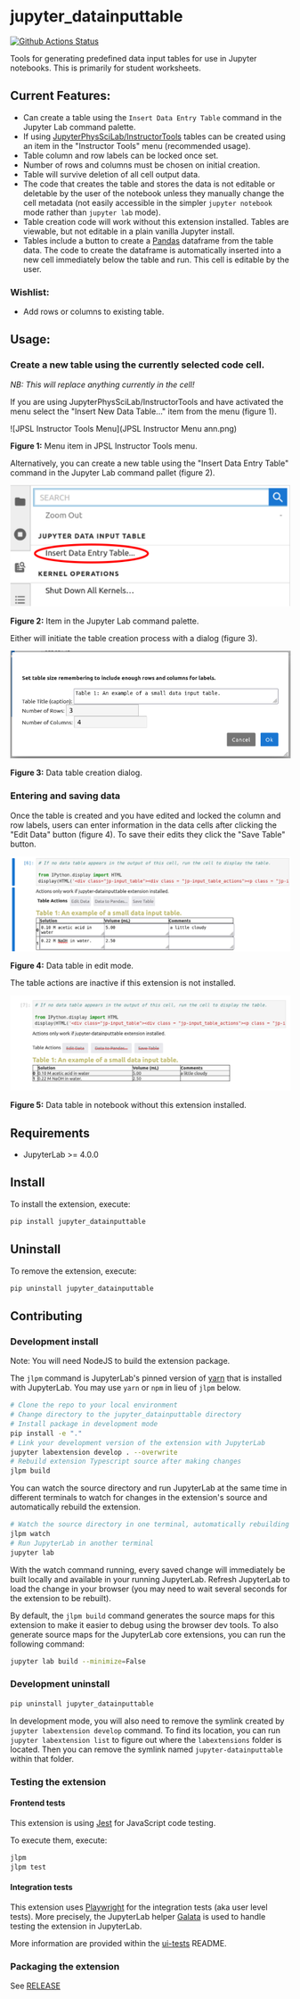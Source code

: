 # jupyter_datainputtable

[![Github Actions Status](https://github.com/JupyterPhysSciLab/jupyter-datainputtable/workflows/Build/badge.svg)](https://github.com/JupyterPhysSciLab/jupyter-datainputtable/actions/workflows/build.yml)

Tools for generating predefined data input tables for use in Jupyter notebooks.
This is primarily for student worksheets.

## Current Features:

* Can create a table using the `Insert Data Entry Table` command in the 
  Jupyter Lab command palette.
* If using [JupyterPhysSciLab/InstructorTools](https://github.com/JupyterPhysSciLab/jupyter-instructortools)
  tables can be created using an item in the "Instructor Tools" menu 
  (recommended usage).
* Table column and row labels can be locked once set.
* Number of rows and columns must be chosen on initial creation.
* Table will survive deletion of all cell output data.
* The code that creates the table and stores the data is not editable or 
  deletable by the user of the notebook unless they manually change the cell 
  metadata (not easily accessible in the simpler `jupyter notebook` mode rather 
  than `jupyter lab` mode).
* Table creation code will work without this extension installed. Tables are 
  viewable, but not editable in a plain vanilla Jupyter install.
* Tables include a button to create a [Pandas](https://pandas.pydata.org/) 
  dataframe from the table data. The code to create the dataframe is 
  automatically inserted into a new cell immediately below the table and run.
  This cell is editable by the user.

### Wishlist:

* Add rows or columns to existing table.

## Usage:
### Create a new table using the currently selected code cell.
*NB: This will replace anything currently in the cell!*

If you are using JupyterPhysSciLab/InstructorTools and have activated the menu
select the "Insert New Data Table..." item from the menu (figure 1).

![JPSL Instructor Tools Menu](JPSL Instructor Menu ann.png)

**Figure 1:** Menu item in JPSL Instructor Tools menu.

Alternatively, you can create a new table using the "Insert Data Entry Table"
command in the Jupyter Lab command pallet (figure 2).

![Jupyter Command Pallet](Command_Palette_ann.png)

**Figure 2:** Item in the Jupyter Lab command palette.

Either will initiate the table creation process with a dialog (figure 3).

![Data table creation dialog](Data_table_creation_dialog.png)

**Figure 3:** Data table creation dialog.
### Entering and saving data
Once the table is created and you have edited and locked the column and row 
labels, users can enter information in the data cells after clicking the 
"Edit Data" button (figure 4). To save their edits they click the "Save 
Table" button.

![Data table in edit mode.](table_in_edit_mode.png)

**Figure 4:** Data table in edit mode.

The table actions are inactive if this extension is not installed.

![Table without extension installed](table_without_extension.png)

**Figure 5:** Data table in notebook without this extension installed.
## Requirements

- JupyterLab >= 4.0.0

## Install

To install the extension, execute:

```bash
pip install jupyter_datainputtable
```

## Uninstall

To remove the extension, execute:

```bash
pip uninstall jupyter_datainputtable
```

## Contributing

### Development install

Note: You will need NodeJS to build the extension package.

The `jlpm` command is JupyterLab's pinned version of
[yarn](https://yarnpkg.com/) that is installed with JupyterLab. You may use
`yarn` or `npm` in lieu of `jlpm` below.

```bash
# Clone the repo to your local environment
# Change directory to the jupyter_datainputtable directory
# Install package in development mode
pip install -e "."
# Link your development version of the extension with JupyterLab
jupyter labextension develop . --overwrite
# Rebuild extension Typescript source after making changes
jlpm build
```

You can watch the source directory and run JupyterLab at the same time in different terminals to watch for changes in the extension's source and automatically rebuild the extension.

```bash
# Watch the source directory in one terminal, automatically rebuilding when needed
jlpm watch
# Run JupyterLab in another terminal
jupyter lab
```

With the watch command running, every saved change will immediately be built locally and available in your running JupyterLab. Refresh JupyterLab to load the change in your browser (you may need to wait several seconds for the extension to be rebuilt).

By default, the `jlpm build` command generates the source maps for this extension to make it easier to debug using the browser dev tools. To also generate source maps for the JupyterLab core extensions, you can run the following command:

```bash
jupyter lab build --minimize=False
```

### Development uninstall

```bash
pip uninstall jupyter_datainputtable
```

In development mode, you will also need to remove the symlink created by `jupyter labextension develop`
command. To find its location, you can run `jupyter labextension list` to figure out where the `labextensions`
folder is located. Then you can remove the symlink named `jupyter-datainputtable` within that folder.

### Testing the extension

#### Frontend tests

This extension is using [Jest](https://jestjs.io/) for JavaScript code testing.

To execute them, execute:

```sh
jlpm
jlpm test
```

#### Integration tests

This extension uses [Playwright](https://playwright.dev/docs/intro) for the integration tests (aka user level tests).
More precisely, the JupyterLab helper [Galata](https://github.com/jupyterlab/jupyterlab/tree/master/galata) is used to handle testing the extension in JupyterLab.

More information are provided within the [ui-tests](./ui-tests/README.md) README.

### Packaging the extension

See [RELEASE](RELEASE.md)
